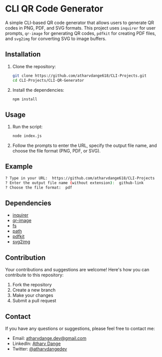 # CLI QR Code Generator

A simple CLI-based QR code generator that allows users to generate QR codes in PNG, PDF, and SVG formats. This project uses `inquirer` for user prompts, `qr-image` for generating QR codes, `pdfkit` for creating PDF files, and `svg2img` for converting SVG to image buffers.

## Installation

1. Clone the repository:

   ```sh
   git clone https://github.com/atharvdange618/CLI-Projects.git
   cd CLI-Projects/CLI-QR-Generator
   ```

2. Install the dependencies:

   ```sh
   npm install
   ```

## Usage

1. Run the script:

   ```sh
   node index.js
   ```

2. Follow the prompts to enter the URL, specify the output file name, and choose the file format (PNG, PDF, or SVG).

## Example

```sh
? Type in your URL:  https://github.com/atharvdange618/CLI-Projects
? Enter the output file name (without extension):  github-link
? Choose the file format:  pdf
```

## Dependencies

- [inquirer](https://www.npmjs.com/package/inquirer)
- [qr-image](https://www.npmjs.com/package/qr-image)
- [fs](https://nodejs.org/api/fs.html)
- [path](https://nodejs.org/api/path.html)
- [pdfkit](https://www.npmjs.com/package/pdfkit)
- [svg2img](https://www.npmjs.com/package/svg2img)

## Contribution

Your contributions and suggestions are welcome! Here's how you can contribute to this repository:

1. Fork the repository
2. Create a new branch
3. Make your changes
4. Submit a pull request

## Contact

If you have any questions or suggestions, please feel free to contact me:

- Email: [atharvdange.dev@gmail.com](mailto:atharvdange.dev@gmail.com)
- LinkedIn: [Atharv Dange](www.linkedin.com/in/atharvdange)
- Twitter: [@atharvdangedev](https://twitter.com/atharvdangedev)
